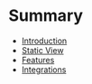 # Summary

- [Introduction](./introduction.md)
- [Static View](./static_view.md)
- [Features](./features.md)
- [Integrations](./integrations.md)

